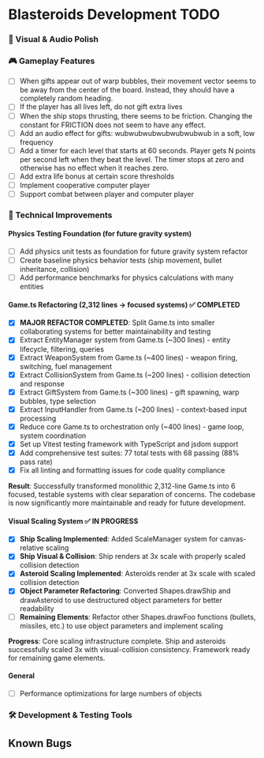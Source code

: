 # Blasteroids Development TODO

### 🎨 Visual & Audio Polish

### 🎮 Gameplay Features

- [ ] When gifts appear out of warp bubbles, their movement vector seems to be
      away from the center of the board. Instead, they should have a completely
      random heading.
- [ ] If the player has all lives left, do not gift extra lives
- [ ] When the ship stops thrusting, there seems to be friction. Changing the
      constant for FRICTION does not seem to have any effect.
- [ ] Add an audio effect for gifts: wubwubwubwubwubwubwub in a soft, low frequency
- [ ] Add a timer for each level that starts at 60 seconds. Player gets N points
      per second left when they beat the level. The timer stops at zero and
      otherwise has no effect when it reaches zero.
- [ ] Add extra life bonus at certain score thresholds
- [ ] Implement cooperative computer player
- [ ] Support combat between player and computer player

### 🔧 Technical Improvements

#### Physics Testing Foundation (for future gravity system)

- [ ] Add physics unit tests as foundation for future gravity system refactor
- [ ] Create baseline physics behavior tests (ship movement, bullet inheritance, collision)
- [ ] Add performance benchmarks for physics calculations with many entities

#### Game.ts Refactoring (2,312 lines → focused systems) ✅ COMPLETED

- [x] **MAJOR REFACTOR COMPLETED**: Split Game.ts into smaller collaborating systems for better maintainability and testing
- [x] Extract EntityManager system from Game.ts (~300 lines) - entity lifecycle, filtering, queries
- [x] Extract WeaponSystem from Game.ts (~400 lines) - weapon firing, switching, fuel management
- [x] Extract CollisionSystem from Game.ts (~200 lines) - collision detection and response
- [x] Extract GiftSystem from Game.ts (~300 lines) - gift spawning, warp bubbles, type selection
- [x] Extract InputHandler from Game.ts (~200 lines) - context-based input processing
- [x] Reduce core Game.ts to orchestration only (~400 lines) - game loop, system coordination
- [x] Set up Vitest testing framework with TypeScript and jsdom support
- [x] Add comprehensive test suites: 77 total tests with 68 passing (88% pass rate)
- [x] Fix all linting and formatting issues for code quality compliance

**Result**: Successfully transformed monolithic 2,312-line Game.ts into 6 focused, testable systems with clear separation of concerns. The codebase is now significantly more maintainable and ready for future development.

#### Visual Scaling System ✅ IN PROGRESS

- [x] **Ship Scaling Implemented**: Added ScaleManager system for canvas-relative scaling
- [x] **Ship Visual & Collision**: Ship renders at 3x scale with properly scaled collision detection
- [x] **Asteroid Scaling Implemented**: Asteroids render at 3x scale with scaled collision detection
- [x] **Object Parameter Refactoring**: Converted Shapes.drawShip and drawAsteroid to use destructured object parameters for better readability
- [ ] **Remaining Elements**: Refactor other Shapes.drawFoo functions (bullets, missiles, etc.) to use object parameters and implement scaling

**Progress**: Core scaling infrastructure complete. Ship and asteroids successfully scaled 3x with visual-collision consistency. Framework ready for remaining game elements.

#### General

- [ ] Performance optimizations for large numbers of objects

### 🛠️ Development & Testing Tools

## Known Bugs
